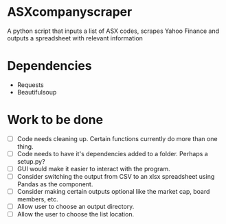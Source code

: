 # ASXcompanyscraper
A python script that inputs a list of ASX codes, scrapes Yahoo Finance and outputs a spreadsheet with relevant information

# Dependencies
- Requests
- Beautifulsoup

# Work to be done
- [ ] Code needs cleaning up. Certain functions currently do more than one thing.
- [ ] Code needs to have it's dependencies added to a folder. Perhaps a setup.py?
- [ ] GUI would make it easier to interact with the program.
- [ ] Consider switching the output from CSV to an xlsx spreadsheet using Pandas as the component.
- [ ] Consider making certain outputs optional like the market cap, board members, etc.
- [ ] Allow user to choose an output directory.
- [ ] Allow the user to choose the list location.
